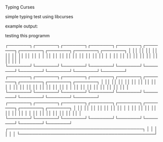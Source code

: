 Typing Curses

simple typing test using libcurses

example output:

testing this programm






┌───────┐┌───────┐┌───────┐┌───────┐┌───────┐┌───────┐┌───────┐┌───────┐┌───────┐┌───────┐
│       ││       ││       ││       ││       ││       ││       ││       ││       ││       │
│       ││       ││       ││       ││       ││       ││       ││       ││       ││       │
│       ││       ││       ││       ││       ││       ││       ││       ││       ││       │
└───────┘└───────┘└───────┘└───────┘└───────┘└───────┘└───────┘└───────┘└───────┘└───────┘
   ┌───────┐┌───────┐┌───────┐┌───────┐┌───────┐┌───────┐┌───────┐┌───────┐┌───────┐
   │       ││       ││       ││       ││       ││       ││       ││       ││       │
   │       ││       ││       ││       ││       ││       ││       ││       ││       │
   │       ││       ││       ││       ││       ││       ││       ││       ││       │
   └───────┘└───────┘└───────┘└───────┘└───────┘└───────┘└───────┘└───────┘└───────┘
      ┌───────┐┌───────┐┌───────┐┌───────┐┌───────┐┌───────┐┌───────┐┌───────┐
      │       ││       ││       ││       ││       ││       ││       ││       │
      │       ││       ││       ││       ││       ││       ││       ││       │
      │       ││       ││       ││       ││       ││       ││       ││       │
      └───────┘└───────┘└───────┘└───────┘└───────┘└───────┘└───────┘└───────┘
                       ┌────────────────────────────────────────────┐
                       │                                            │
                       │                                            │
                       │                                            │
                       └────────────────────────────────────────────┘
